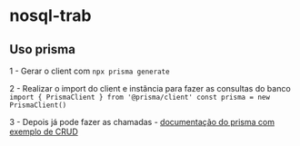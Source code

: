 # nosql-trab

## Uso prisma

1 - Gerar o client com `npx prisma generate`

2 - Realizar o import do client e instância para fazer as consultas do banco
`    import { PrismaClient } from '@prisma/client'
    const prisma = new PrismaClient()`

3 - Depois já pode fazer as chamadas - [documentação do prisma com exemplo de CRUD](https://www.prisma.io/docs/orm/prisma-client/queries/crud)
